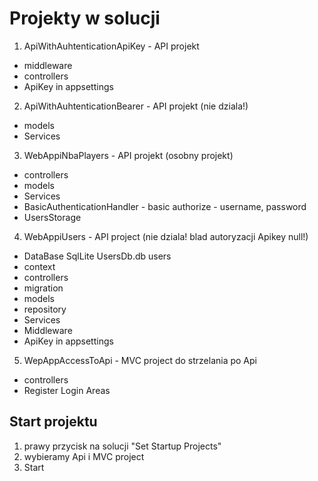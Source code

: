# Projekty w solucji

1. ApiWithAuhtenticationApiKey - API projekt
- middleware
- controllers
- ApiKey in appsettings
2. ApiWithAuhtenticationBearer - API projekt (nie dziala!)
- models
- Services
3. WebAppiNbaPlayers - API projekt (osobny projekt)
- controllers
- models
- Services
- BasicAuthenticationHandler - basic authorize - username, password
- UsersStorage
4. WebAppiUsers - API project (nie dziala! blad autoryzacji Apikey null!)
- DataBase SqlLite UsersDb.db users
- context
- controllers
- migration
- models
- repository
- Services
- Middleware
- ApiKey in appsettings
5. WepAppAccessToApi - MVC project do strzelania po Api
- controllers
- Register Login Areas

## Start projektu
1. prawy przycisk na solucji "Set Startup Projects"
2. wybieramy Api i MVC project
3. Start
